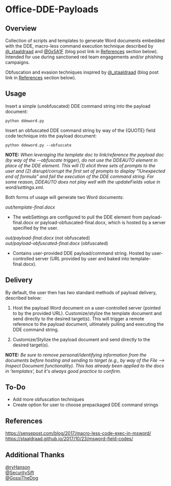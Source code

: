 # Office-DDE-Payloads

## Overview
Collection of scripts and templates to generate Word documents embedded with the DDE, macro-less command execution technique described 
by [@_staaldraad](https://twitter.com/_staaldraad) and [@0x5A1F](https://twitter.com/Saif_Sherei) (blog post link in [References](#references) 
section below). Intended for use during sanctioned red team engagements and/or phishing campaigns.

Obfuscation and evasion techniques inspired by [@_staaldraad](https://twitter.com/_staaldraad) (blog post link in [References](#references) section below).

## Usage
Insert a simple (unobfuscated) DDE command string into the payload document:

    python ddeword.py

Insert an obfuscated DDE command string by way of the {QUOTE} field code technique into the payload document:

    python ddeword.py --obfuscate

**NOTE:** *When leveraging the template doc to link/reference the payload doc (by way of the --obfuscate trigger), do not use the DDEAUTO element in place of the DDE element. This will (1) elicit three sets of prompts to the user and (2) disrupt/corrupt the first set of prompts to display "!Unexpected end of formula" and fail the execution of the DDE command string. For some reason, DDEAUTO does not play well with the updateFields value in word/settings.xml.*

Both forms of usage will generate two Word documents:

*out/template-final.docx*
- The webSettings are configured to pull the DDE element from payload-final.docx or   payload-obfuscated-final.docx, which is hosted by a server specified by the user. 

*out/payload-final.docx* (not obfuscated)  
*out/payload-obfuscated-final.docx* (obfuscated)
- Contains user-provided DDE payload/command string. Hosted by user-controlled    server (URL provided by user and baked into template-final.docx).

## Delivery
By default, the user then has two standard methods of payload delivery, described below:

1. Host the payload Word document on a user-controlled server (pointed to by the provided URL). Customize/stylize the template document and send directly to the desired target(s). This will trigger a remote reference to the payload document, ultimately pulling and executing the DDE command string.

2. Customize/Stylize the payload document and send directly to the desired target(s).

**NOTE:** *Be sure to remove personal/identifying information from the documents before hosting and sending to target (e.g., by way of the File --> Inspect Document functionality). This has already been applied to the docs in 'templates', but it's always good practice to confirm.*

## To-Do
- Add more obfuscation techniques
- Create option for user to choose prepackaged DDE command strings

## References
https://sensepost.com/blog/2017/macro-less-code-exec-in-msword/  
https://staaldraad.github.io/2017/10/23/msword-field-codes/

## Additional Thanks
[@ryHanson](https://twitter.com/ryhanson)  
[@SecuritySift](https://twitter.com/securitysift)  
[@GossiTheDog](https://twitter.com/gossithedog)
